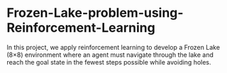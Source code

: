 # Frozen-Lake-problem-using-Reinforcement-Learning
In this project, we apply reinforcement learning to develop a Frozen Lake (8×8) environment where an agent must navigate through the lake and reach the goal state in the fewest steps possible while avoiding holes. 
